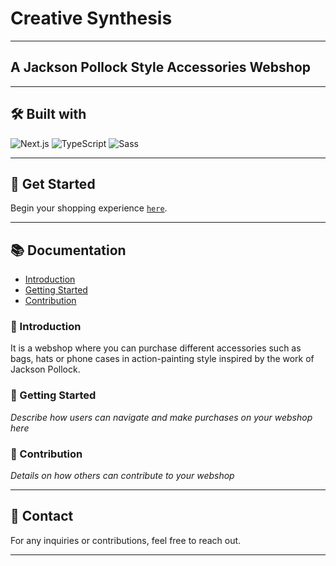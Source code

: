 # Creative Synthesis 
---
## A Jackson Pollock Style Accessories Webshop

---

## 🛠️ Built with

![Next.js](https://img.shields.io/badge/next.js-000000?style=for-the-badge&logo=nextdotjs&logoColor=white)
![TypeScript](https://img.shields.io/badge/TypeScript-007ACC?style=for-the-badge&logo=typescript&logoColor=white)
![Sass](https://img.shields.io/badge/Sass-CC6699?style=for-the-badge&logo=sass&logoColor=white)

---

## 🚀 Get Started

Begin your shopping experience [`here`](https://next-webshop-0c11d6cf0329.herokuapp.com).

---

## 📚 Documentation

* [Introduction](#introduction)
* [Getting Started](#getting-started)
* [Contribution](#contribution)

### 📢 Introduction

It is a webshop where you can purchase different accessories such as bags, hats or phone cases in action-painting style inspired by the work of Jackson Pollock. 

### 🎯 Getting Started

*Describe how users can navigate and make purchases on your webshop here*

### 👥 Contribution

*Details on how others can contribute to your webshop*

---

## 📧 Contact

For any inquiries or contributions, feel free to reach out.

---
